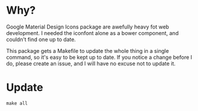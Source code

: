 # Why?

Google Material Design Icons package are awefully heavy fot web development. I needed the iconfont alone as a bower component, and couldn't find one up to date.

This package gets a Makefile to update the whole thing in a single command, so it's easy to be kept up to date. If you notice a change before I do, please create an issue, and I will have no excuse not to update it.

# Update

```
make all
```
